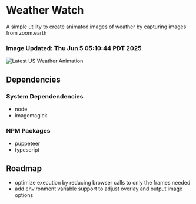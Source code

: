 # Weather Watch

A simple utility to create animated images of weather by capturing images from zoom.earth

### Image Updated: Thu Jun  5 05:10:44 PDT 2025

![Latest US Weather Animation](animations/2025-06-05.webp)

## Dependencies
### System Dependendencies
* node
* imagemagick
### NPM Packages
* puppeteer
* typescript

## Roadmap
* optimize execution by reducing browser calls to only the frames needed
* add environment variable support to adjust overlay and output image options
